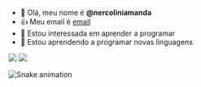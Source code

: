- 👋 Olá, meu nome é **@nercoliniamanda**
- 👍 Meu email é [email](amanda.nercolini@escola.pr.gov.br)
- 👀 Estou interessada em aprender a programar
- 🌱 Estou aprendendo a programar novas linguagens

![](https://img.shields.io/badge/JavaScript-323330?style=for-the-badge&logo=javascript&logoColor=F7DF1E) ![](https://img.shields.io/badge/Scratch-4D97FF?style=for-the-badge&logo=Scratch&logoColor=white)
<!---
nercoliniamanda/nercoliniamanda is a ✨ special ✨ repository because its `README.md` (this file) appears on your GitHub profile.
You can click the Preview link to take a look at your changes.
--->

![Snake animation](https://github.com/nercoliniamanda/nercoliniamanda/blob/output/github-contribution-grid-snake.svg)
